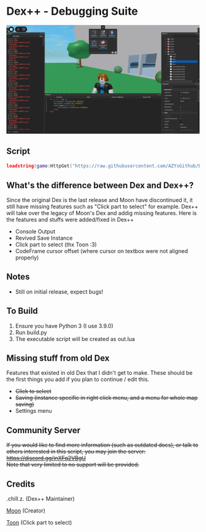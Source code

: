 # Dex++ - Debugging Suite
![Logo](/logo.png)

## Script
```lua
loadstring(game:HttpGet("https://raw.githubusercontent.com/AZYsGithub/DexPlusPlus/refs/heads/master/out.lua"))()
```

## What's the difference between Dex and Dex++?
Since the original Dex is the last release and Moon have discontinued it, it still have missing features such as "Click part to select" for example.
Dex++ will take over the legacy of Moon's Dex and addig missing features.
Here is the features and stuffs were added/fixed in Dex++
- Console Output
- Revived Save Instance
- Click part to select (thx Toon :3)
- CodeFrame cursor offset (where cursor on textbox were not aligned properly)

## Notes
- Still on initial release, expect bugs!

## To Build
1. Ensure you have Python 3 (I use 3.9.0)
2. Run build.py
3. The executable script will be created as out.lua


## Missing stuff from old Dex
Features that existed in old Dex that I didn't get to make. These should be the first things you add if you plan to continue / edit this.
- ~~Click to select~~
- ~~Saving (instance specific in right click menu, and a menu for whole map saving)~~
- Settings menu

## Community Server
~~If you would like to find more information (such as outdated docs), or talk to others interested in this script, you may join the server:<br>https://discord.gg/jnXFq2VBgU<br>
Note that very limited to no support will be provided.~~

## Credits
.chill.z. (Dex++ Maintainer)

[Moon](https://github.com/LorekeeperZinnia/Dex) (Creator)

[Toon](https://github.com/Toon-arch) (Click part to select)
